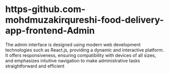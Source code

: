 # https-github.com-mohdmuzakirqureshi-food-delivery-app-frontend-Admin
The admin interface is designed using modern web development technologies such as React.js, providing a dynamic and interactive platform. It offers responsiveness, ensuring compatibility with devices of all sizes, and emphasizes intuitive navigation to make administrative tasks straightforward and efficient
